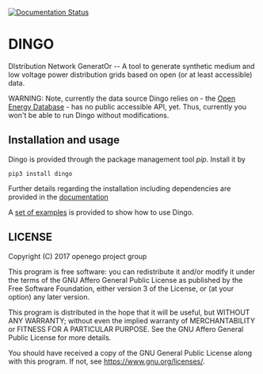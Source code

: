 [![Documentation Status](https://readthedocs.org/projects/dingo/badge/?version=dev)](http://dingo.readthedocs.io/en/dev/?badge=dev)

DINGO
=====
DIstribution Network GeneratOr -- A tool to generate synthetic medium and low
voltage power distribution grids based on open (or at least accessible) data.

WARNING: Note, currently the data source Dingo relies on - the
[Open Energy Database](http://oep.iks.cs.ovgu.de/dataedit/) - has no public
accessible API, yet. Thus, currently you won't be able to run Dingo without
modifications.

Installation and usage
----------------------

Dingo is provided through the package management tool *pip*. Install it by

```
pip3 install dingo
```

Further details regarding the installation including dependencies are provided
in the [documentation](https://dingo.readthedocs.io)

A [set of examples](https://dingo.readthedocs.io/en/dev/usage_details.html#examples)
is provided to show how to use Dingo.

LICENSE
-------

Copyright (C) 2017 openego project group

This program is free software: you can redistribute it and/or modify it under
the terms of the GNU Affero General Public License as published by the Free
Software Foundation, either version 3 of the License, or (at your option) any
later version.

This program is distributed in the hope that it will be useful, but WITHOUT
ANY WARRANTY; without even the implied warranty of MERCHANTABILITY or FITNESS
FOR A PARTICULAR PURPOSE. See the GNU Affero General Public License for more
details.

You should have received a copy of the GNU General Public License along with
this program. If not, see https://www.gnu.org/licenses/.
